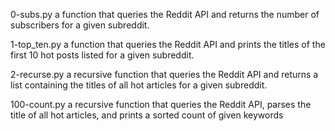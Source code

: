 0-subs.py		a function that queries the Reddit API and returns the number of subscribers for a given subreddit.



1-top_ten.py		a function that queries the Reddit API and prints the titles of the first 10 hot posts listed for a given subreddit.



2-recurse.py		 a recursive function that queries the Reddit API and returns a list containing the titles of all hot articles for a given subreddit.



100-count.py		a recursive function that queries the Reddit API, parses the title of all hot articles, and prints a sorted count of given keywords 
